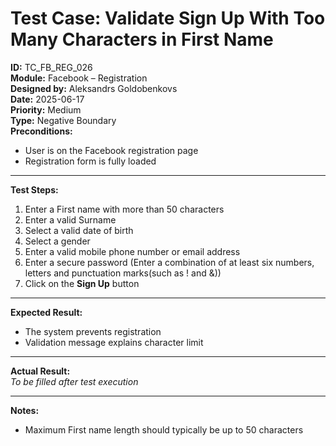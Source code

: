 # Test Case: Validate Sign Up With Too Many Characters in First Name

**ID:** TC_FB_REG_026  
**Module:** Facebook – Registration  
**Designed by:** Aleksandrs Goldobenkovs  
**Date:** 2025-06-17  
**Priority:** Medium  
**Type:** Negative Boundary  
**Preconditions:**  
- User is on the Facebook registration page  
- Registration form is fully loaded

---

**Test Steps:**

1. Enter a First name with more than 50 characters
2. Enter a valid Surname
3. Select a valid date of birth
4. Select a gender  
5. Enter a valid mobile phone number or email address
6. Enter a secure password (Enter a combination of at least six numbers, letters and punctuation marks(such as ! and &))  
7. Click on the **Sign Up** button

---

**Expected Result:**  
- The system prevents registration
- Validation message explains character limit

---

**Actual Result:**  
_To be filled after test execution_

---

**Notes:**    
- Maximum First name length should typically be up to 50 characters
